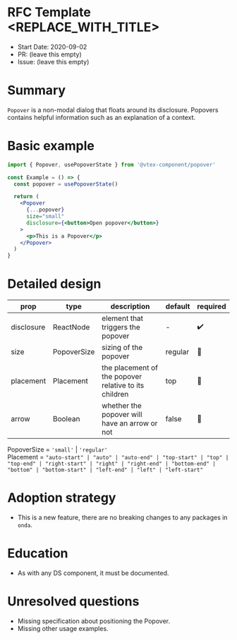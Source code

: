 # RFC Template <REPLACE_WITH_TITLE>

- Start Date: 2020-09-02
- PR: (leave this empty)
- Issue: (leave this empty)

# Summary

`Popover` is a non-modal dialog that floats around its disclosure. Popovers contains helpful information such as an explanation of a context.

# Basic example

```jsx
import { Popover, usePopoverState } from '@vtex-component/popover'

const Example = () => {
  const popover = usePopoverState()

  return (
    <Popover
      {...popover}
      size="small"
      disclosure={<button>Open popover</button>}
    >
      <p>This is a Popover</p>
    </Popover>
  )
}
```

# Detailed design

| prop       | type        | description                                           | default | required |
| ---------- | ----------- | ----------------------------------------------------- | ------- | -------- |
| disclosure | ReactNode   | element that triggers the popover                     | -       | ✔️       |
| size       | PopoverSize | sizing of the popover                                 | regular | 🚫       |
| placement  | Placement   | the placement of the popover relative to its children | top     | 🚫       |
| arrow      | Boolean     | whether the popover will have an arrow or not         | false   | 🚫       |

PopoverSize = `'small'` | `'regular'`  
Placement = `"auto-start" | "auto" | "auto-end" | "top-start" | "top" | "top-end" | "right-start" | "right" | "right-end" | "bottom-end" | "bottom" | "bottom-start" | "left-end" | "left" | "left-start"`

# Adoption strategy

- This is a new feature, there are no breaking changes to any packages in `onda`.

# Education

- As with any DS component, it must be documented.

# Unresolved questions

- Missing specification about positioning the Popover.
- Missing other usage examples.
